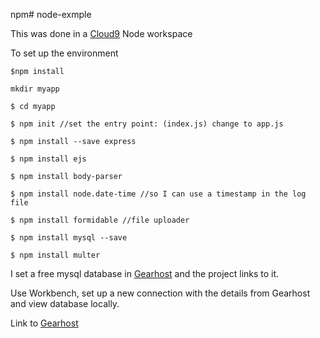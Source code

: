 npm# node-exmple

This was done in a [Cloud9](https://c9.io/login) Node workspace

To set up the environment
    
    $npm install
    
    mkdir myapp
	
	$ cd myapp
	
	$ npm init //set the entry point: (index.js) change to app.js

	$ npm install --save express
	
	$ npm install ejs
	
	$ npm install body-parser
	
	$ npm install node.date-time //so I can use a timestamp in the log file
	
	$ npm install formidable //file uploader
	
	$ npm install mysql --save
	
	$ npm install multer
    
    
I set a free mysql database in [Gearhost](http://gearhost.com) and the project links to it.

Use Workbench, set up a new connection with the details from Gearhost and view database locally.
	
	
    
Link to [Gearhost](http://gearhost.com) 

